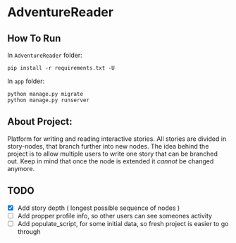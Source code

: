 # AdventureReader

## How To Run

In `AdventureReader` folder:
```
pip install -r requirements.txt -U
```

In `app` folder:
```
python manage.py migrate
python manage.py runserver
```

## About Project:

Platform for writing and reading interactive stories. All stories are divided in story-nodes, that branch further into new nodes. The idea behind the project is to allow multiple users to write one story that can be branched out. Keep in mind that once the node is extended it *cannot* be changed anymore.

## TODO
- [x] Add story depth ( longest possible sequence of nodes )
- [ ] Add propper profile info, so other users can see someones activity
- [ ] Add populate_script, for some initial data, so fresh project is easier to go through

